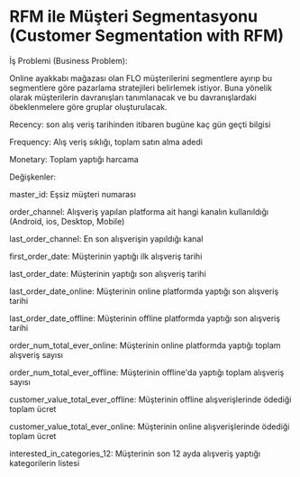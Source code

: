 # RFM ile Müşteri Segmentasyonu (Customer Segmentation with RFM)

İş Problemi (Business Problem):

Online ayakkabı mağazası olan FLO müşterilerini segmentlere ayırıp bu segmentlere göre pazarlama
stratejileri belirlemek istiyor. Buna yönelik olarak müşterilerin davranışları tanımlanacak ve bu
davranışlardaki öbeklenmelere göre gruplar oluşturulacak.

Recency: son alış veriş tarihinden itibaren bugüne kaç gün geçti bilgisi

Frequency: Alış veriş sıklığı, toplam satın alma adedi

Monetary: Toplam yaptığı harcama

Değişkenler:

master_id: Eşsiz müşteri numarası

order_channel: Alışveriş yapılan platforma ait hangi kanalın kullanıldığı (Android, ios, Desktop, Mobile)

last_order_channel: En son alışverişin yapıldığı kanal

first_order_date: Müşterinin yaptığı ilk alışveriş tarihi

last_order_date: Müşterinin yaptığı son alışveriş tarihi

last_order_date_online: Müşterinin online platformda yaptığı son alışveriş tarihi

last_order_date_offline: Müşterinin offline platformda yaptığı son alışveriş tarihi

order_num_total_ever_online: Müşterinin online platformda yaptığı toplam alışveriş sayısı

order_num_total_ever_offline: Müşterinin offline'da yaptığı toplam alışveriş sayısı

customer_value_total_ever_offline: Müşterinin offline alışverişlerinde ödediği toplam ücret

customer_value_total_ever_online: Müşterinin online alışverişlerinde ödediği toplam ücret

interested_in_categories_12: Müşterinin son 12 ayda alışveriş yaptığı kategorilerin listesi

